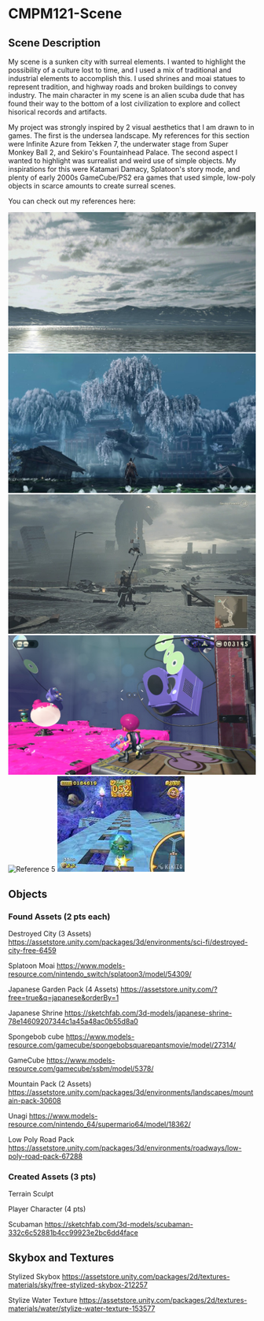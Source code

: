 # CMPM121-Scene
 
## Scene Description

My scene is a sunken city with surreal elements. I wanted to highlight the possibility of a culture lost to time, and I used a mix of traditional and industrial elements to accomplish this. I used shrines and moai statues to represent tradition, and highway roads and broken buildings to convey industry. The main character in my scene is an alien scuba dude that has found their way to the bottom of a lost civilization to explore and collect hisorical records and artifacts.

My project was strongly inspired by 2 visual aesthetics that I am drawn to in games. The first is the undersea landscape. My references for this section were Infinite Azure from Tekken 7, the underwater stage from Super Monkey Ball 2, and Sekiro's Fountainhead Palace. The second aspect I wanted to highlight was surrealist and weird use of simple objects. My inspirations for this were Katamari Damacy, Splatoon's story mode, and plenty of early 2000s GameCube/PS2 era games that used simple, low-poly objects in scarce amounts to create surreal scenes.

You can check out my references here:

![Reference 1](References/ref.jpg?raw=true)
![Reference 2](References/ref2.jpg?raw=true)
![Reference 3](References/ref3.jpg?raw=true)
![Reference 4](References/ref4.jpg?raw=true)
![Reference 5](References/ref5.jpg?raw=true)
![Reference 6](References/ref6.jpg?raw=true)

## Objects 

### Found Assets (2 pts each)

Destroyed City (3 Assets)
https://assetstore.unity.com/packages/3d/environments/sci-fi/destroyed-city-free-6459

Splatoon Moai
https://www.models-resource.com/nintendo_switch/splatoon3/model/54309/

Japanese Garden Pack (4 Assets)
https://assetstore.unity.com/?free=true&q=japanese&orderBy=1

Japanese Shrine
https://sketchfab.com/3d-models/japanese-shrine-78e14609207344c1a45a48ac0b55d8a0

Spongebob cube
https://www.models-resource.com/gamecube/spongebobsquarepantsmovie/model/27314/

GameCube
https://www.models-resource.com/gamecube/ssbm/model/5378/

Mountain Pack (2 Assets)
https://assetstore.unity.com/packages/3d/environments/landscapes/mountain-pack-30608

Unagi
https://www.models-resource.com/nintendo_64/supermario64/model/18362/

Low Poly Road Pack 
https://assetstore.unity.com/packages/3d/environments/roadways/low-poly-road-pack-67288


### Created Assets (3 pts)

Terrain Sculpt

Player Character (4 pts)

Scubaman
https://sketchfab.com/3d-models/scubaman-332c6c52881b4cc99923e2bc6dd4face


## Skybox and Textures

Stylized Skybox
https://assetstore.unity.com/packages/2d/textures-materials/sky/free-stylized-skybox-212257

Stylize Water Texture
https://assetstore.unity.com/packages/2d/textures-materials/water/stylize-water-texture-153577

